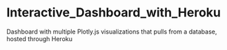 # Interactive_Dashboard_with_Heroku
Dashboard with multiple Plotly.js visualizations that  pulls from a database, hosted through Heroku
